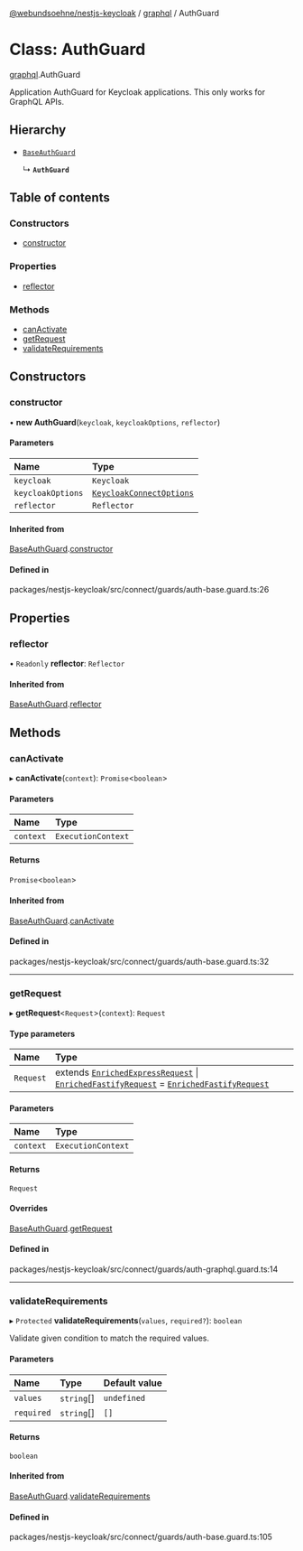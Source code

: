 [@webundsoehne/nestjs-keycloak](../README.md) / [graphql](../modules/graphql.md) / AuthGuard

# Class: AuthGuard

[graphql](../modules/graphql.md).AuthGuard

Application AuthGuard for Keycloak applications. This only works for GraphQL APIs.

## Hierarchy

- [`BaseAuthGuard`](index.BaseAuthGuard.md)

  ↳ **`AuthGuard`**

## Table of contents

### Constructors

- [constructor](graphql.AuthGuard.md#constructor)

### Properties

- [reflector](graphql.AuthGuard.md#reflector)

### Methods

- [canActivate](graphql.AuthGuard.md#canactivate)
- [getRequest](graphql.AuthGuard.md#getrequest)
- [validateRequirements](graphql.AuthGuard.md#validaterequirements)

## Constructors

### constructor

• **new AuthGuard**(`keycloak`, `keycloakOptions`, `reflector`)

#### Parameters

| Name              | Type                                                                      |
| :---------------- | :------------------------------------------------------------------------ |
| `keycloak`        | `Keycloak`                                                                |
| `keycloakOptions` | [`KeycloakConnectOptions`](../interfaces/index.KeycloakConnectOptions.md) |
| `reflector`       | `Reflector`                                                               |

#### Inherited from

[BaseAuthGuard](index.BaseAuthGuard.md).[constructor](index.BaseAuthGuard.md#constructor)

#### Defined in

packages/nestjs-keycloak/src/connect/guards/auth-base.guard.ts:26

## Properties

### reflector

• `Readonly` **reflector**: `Reflector`

#### Inherited from

[BaseAuthGuard](index.BaseAuthGuard.md).[reflector](index.BaseAuthGuard.md#reflector)

## Methods

### canActivate

▸ **canActivate**(`context`): `Promise`<`boolean`\>

#### Parameters

| Name      | Type               |
| :-------- | :----------------- |
| `context` | `ExecutionContext` |

#### Returns

`Promise`<`boolean`\>

#### Inherited from

[BaseAuthGuard](index.BaseAuthGuard.md).[canActivate](index.BaseAuthGuard.md#canactivate)

#### Defined in

packages/nestjs-keycloak/src/connect/guards/auth-base.guard.ts:32

---

### getRequest

▸ **getRequest**<`Request`\>(`context`): `Request`

#### Type parameters

| Name | Type |
| :-- | :-- |
| `Request` | extends [`EnrichedExpressRequest`](../modules/index.md#enrichedexpressrequest) \| [`EnrichedFastifyRequest`](../modules/index.md#enrichedfastifyrequest) = [`EnrichedFastifyRequest`](../modules/index.md#enrichedfastifyrequest) |

#### Parameters

| Name      | Type               |
| :-------- | :----------------- |
| `context` | `ExecutionContext` |

#### Returns

`Request`

#### Overrides

[BaseAuthGuard](index.BaseAuthGuard.md).[getRequest](index.BaseAuthGuard.md#getrequest)

#### Defined in

packages/nestjs-keycloak/src/connect/guards/auth-graphql.guard.ts:14

---

### validateRequirements

▸ `Protected` **validateRequirements**(`values`, `required?`): `boolean`

Validate given condition to match the required values.

#### Parameters

| Name       | Type       | Default value |
| :--------- | :--------- | :------------ |
| `values`   | `string`[] | `undefined`   |
| `required` | `string`[] | `[]`          |

#### Returns

`boolean`

#### Inherited from

[BaseAuthGuard](index.BaseAuthGuard.md).[validateRequirements](index.BaseAuthGuard.md#validaterequirements)

#### Defined in

packages/nestjs-keycloak/src/connect/guards/auth-base.guard.ts:105
